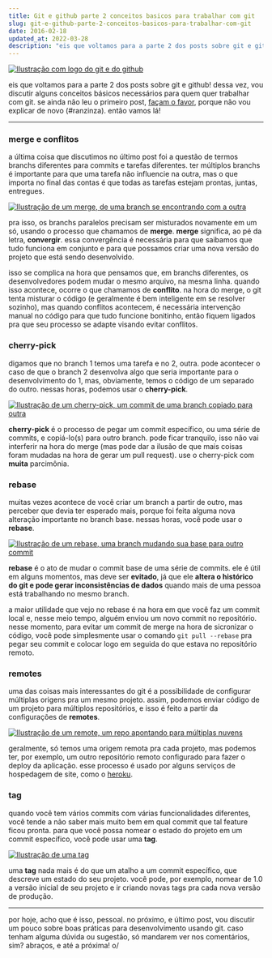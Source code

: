 ```yaml
---
title: Git e github parte 2 conceitos basicos para trabalhar com git
slug: git-e-github-parte-2-conceitos-basicos-para-trabalhar-com-git
date: 2016-02-18
updated_at: 2022-03-28
description: "eis que voltamos para a parte 2 dos posts sobre git e github! dessa vez, vou discutir alguns conceitos básicos necessários para quem quer trabalhar com git."
---
```

<a href="/assets/cover-git-2.png" target="_blank"><img src="/assets/cover-git-2.png" alt="Ilustração com logo do git e do github" /></a>

eis que voltamos para a parte 2 dos posts sobre git e github! dessa vez, vou discutir alguns conceitos básicos necessários para quem quer trabalhar com git. se ainda não leu o primeiro post, [façam o favor](https://www.ratamero.com/blog/git-e-github-parte-1-o-que-sao-e-como-usar/), porque não vou explicar de novo (#ranzinza). então vamos lá!

* * *

### merge e conflitos

a última coisa que discutimos no último post foi a questão de termos branchs diferentes para commits e tarefas diferentes. ter múltiplos branchs é importante para que uma tarefa não influencie na outra, mas o que importa no final das contas é que todas as tarefas estejam prontas, juntas, entregues.

<a href="/assets/merge.jpg" target="_blank"><img src="/assets/merge.jpg" alt="Ilustração de um merge, de uma branch se encontrando com a outra" /></a>

pra isso, os branchs paralelos precisam ser misturados novamente em um só, usando o processo que chamamos de **merge**. **merge** significa, ao pé da letra, **convergir**. essa convergência é necessária para que saibamos que tudo funciona em conjunto e para que possamos criar uma nova versão do projeto que está sendo desenvolvido.

isso se complica na hora que pensamos que, em branchs diferentes, os desenvolvedores podem mudar o mesmo arquivo, na mesma linha. quando isso acontece, ocorre o que chamamos de **conflito**. na hora do merge, o git tenta misturar o código (e geralmente é bem inteligente em se resolver sozinho), mas quando conflitos acontecem, é necessária intervenção manual no código para que tudo funcione bonitinho, então fiquem ligados pra que seu processo se adapte visando evitar conflitos.

### cherry-pick

digamos que no branch 1 temos uma tarefa e no 2, outra. pode acontecer o caso de que o branch 2 desenvolva algo que seria importante para o desenvolvimento do 1, mas, obviamente, temos o código de um separado do outro. nessas horas, podemos usar o **cherry-pick**.

<a href="/assets/cherry-pick.jpg" target="_blank"><img src="/assets/cherry-pick.jpg" alt="Ilustração de um cherry-pick, um commit de uma branch copiado para outra" /></a>

**cherry-pick** é o processo de pegar um commit específico, ou uma série de commits, e copiá-lo(s) para outro branch. pode ficar tranquilo, isso não vai interferir na hora do merge (mas pode dar a ilusão de que mais coisas foram mudadas na hora de gerar um pull request). use o cherry-pick com **muita** parcimônia.

### rebase

muitas vezes acontece de você criar um branch a partir de outro, mas perceber que devia ter esperado mais, porque foi feita alguma nova alteração importante no branch base. nessas horas, você pode usar o **rebase**.

<a href="/assets/rebase.jpg" target="_blank"><img src="/assets/rebase.jpg" alt="Ilustração de um rebase, uma branch mudando sua base para outro commit" /></a>

**rebase** é o ato de mudar o commit base de uma série de commits. ele é útil em alguns momentos, mas deve ser **evitado**, já que ele **altera o histórico do git e pode gerar inconsistências de dados** quando mais de uma pessoa está trabalhando no mesmo branch.

a maior utilidade que vejo no rebase é na hora em que você faz um commit local e, nesse meio tempo, alguém enviou um novo commit no repositório. nesse momento, para evitar um commit de merge na hora de sicronizar o código, você pode simplesmente usar o comando `git pull --rebase` pra pegar seu commit e colocar logo em seguida do que estava no repositório remoto.

### remotes

uma das coisas mais interessantes do git é a possibilidade de configurar múltiplas origens pra um mesmo projeto. assim, podemos enviar código de um projeto para múltiplos repositórios, e isso é feito a partir da configurações de **remotes**.

<a href="/assets/remotes.jpg" target="_blank"><img src="/assets/remotes.jpg" alt="Ilustração de um remote, um repo apontando para múltiplas nuvens" /></a>

geralmente, só temos uma origem remota pra cada projeto, mas podemos ter, por exemplo, um outro repositório remoto configurado para fazer o deploy da aplicação. esse processo é usado por alguns serviços de hospedagem de site, como o [heroku](https://heroku.com/).

### tag

quando você tem vários commits com várias funcionalidades diferentes, você tende a não saber mais muito bem em qual commit que tal feature ficou pronta. para que você possa nomear o estado do projeto em um commit específico, você pode usar uma **tag**.

<a href="/assets/tag.jpg" target="_blank"><img src="/assets/tag.jpg" alt="Ilustração de uma tag" /></a>

uma **tag** nada mais é do que um atalho a um commit específico, que descreve um estado do seu projeto. você pode, por exemplo, nomear de 1.0 a versão inicial de seu projeto e ir criando novas tags pra cada nova versão de produção.

* * *

por hoje, acho que é isso, pessoal. no próximo, e último post, vou discutir um pouco sobre boas práticas para desenvolvimento usando git. caso tenham alguma dúvida ou sugestão, só mandarem ver nos comentários, sim? abraços, e até a próxima! o/